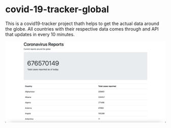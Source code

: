 # covid-19-tracker-global 



This is a covid19-tracker project thath helps to get the actual data around the globe. All countries with their respective data comes through and API that updates in every 10 minutes.

![Alt text](screenshot.png "Optional Title")

